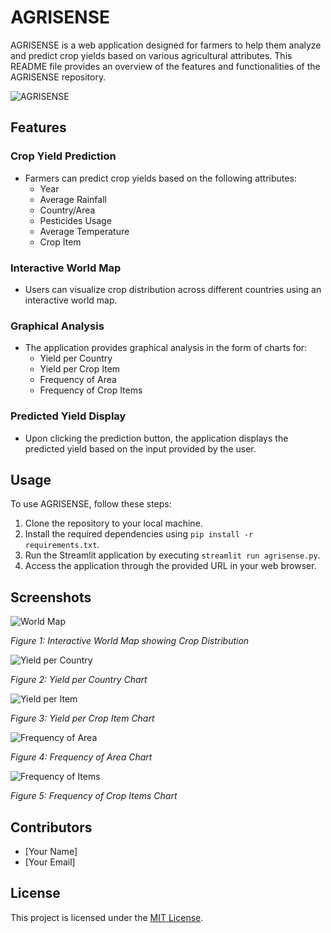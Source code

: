 # AGRISENSE

AGRISENSE is a web application designed for farmers to help them analyze and predict crop yields based on various agricultural attributes. This README file provides an overview of the features and functionalities of the AGRISENSE repository.

![AGRISENSE](images/AGRISENSE.png)


## Features

### Crop Yield Prediction
- Farmers can predict crop yields based on the following attributes:
  - Year
  - Average Rainfall
  - Country/Area
  - Pesticides Usage
  - Average Temperature
  - Crop Item

### Interactive World Map
- Users can visualize crop distribution across different countries using an interactive world map.

### Graphical Analysis
- The application provides graphical analysis in the form of charts for:
  - Yield per Country
  - Yield per Crop Item
  - Frequency of Area
  - Frequency of Crop Items
  
### Predicted Yield Display
- Upon clicking the prediction button, the application displays the predicted yield based on the input provided by the user.

## Usage

To use AGRISENSE, follow these steps:
1. Clone the repository to your local machine.
2. Install the required dependencies using `pip install -r requirements.txt`.
3. Run the Streamlit application by executing `streamlit run agrisense.py`.
4. Access the application through the provided URL in your web browser.

## Screenshots

![World Map](images/World_map.png)

*Figure 1: Interactive World Map showing Crop Distribution*

![Yield per Country](images/yield_per_country.png)

*Figure 2: Yield per Country Chart*

![Yield per Item](images/yield_per_item.png)

*Figure 3: Yield per Crop Item Chart*

![Frequency of Area](images/frequency_of_area.png)

*Figure 4: Frequency of Area Chart*

![Frequency of Items](images/frequency_of_item.png)

*Figure 5: Frequency of Crop Items Chart*

## Contributors

- [Your Name]
- [Your Email]

## License

This project is licensed under the [MIT License](LICENSE).
